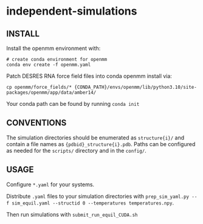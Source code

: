 # independent-simulations

## INSTALL
Install the openmm environment with: 
```
# create conda environment for openmm
conda env create -f openmm.yaml
```

Patch DESRES RNA force field files into conda openmm install via:
```
cp openmm/force_fields/* {CONDA_PATH}/envs/openmm/lib/python3.10/site-packages/openmm/app/data/amber14/
```
Your conda path can be found by running ```conda init```

## CONVENTIONS

The simulation directories should be enumerated as ```structure{i}/``` and contain a file names as ```{pdbid}_structure{i}.pdb```. Paths can be configured as needed for the ```scripts/``` directory and in the ```config/```.

## USAGE

Configure ```*.yaml``` for your systems.

Distribute ```.yaml``` files to your simulation directories with ```prep_sim_yaml.py --f sim_equil.yaml --structid 0 --temperatures temperatures.npy```.

Then run simulations with ```submit_run_equil_CUDA.sh```

